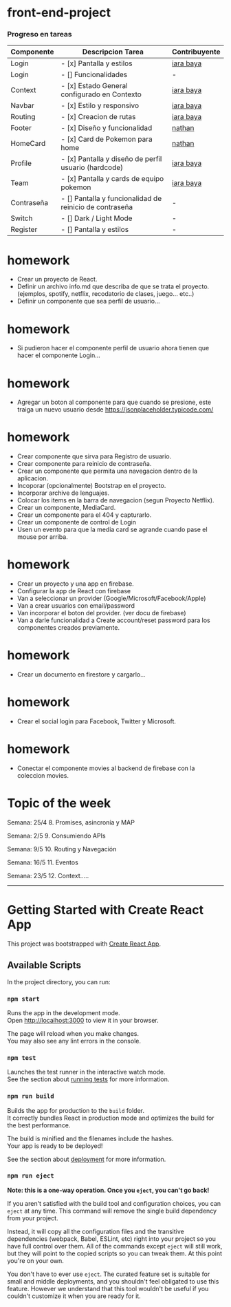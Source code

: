 # front-end-project

### Progreso en tareas

| Componente  | Descripcion Tarea | Contribuyente |
| ------------- | ------------- | ---------------- |
| Login      | - [x] Pantalla y estilos |  [iara baya](https://github.com/iarabaya) 
| Login      | - [] Funcionalidades |  -
| Context    | - [x] Estado General configurado en Contexto  | [iara baya](https://github.com/iarabaya) 
| Navbar     | - [x] Estilo y responsivo  | [iara baya](https://github.com/iarabaya) 
| Routing    | - [x] Creacion de rutas | [iara baya](https://github.com/iarabaya) 
| Footer     | - [x] Diseño y funcionalidad  | [nathan](https://github.com/qjonathan999)
| HomeCard   | - [x] Card de Pokemon para home  | [nathan](https://github.com/qjonathan999)
| Profile    |  - [x] Pantalla y diseño de perfil usuario (hardcode)  | [iara baya](https://github.com/iarabaya)
| Team       |  - [x] Pantalla y cards de equipo pokemon  | [iara baya](https://github.com/iarabaya)
| Contraseña |  - [] Pantalla y funcionalidad de reinicio de contraseña | -
| Switch     |  - [] Dark / Light Mode  | -
| Register   | - [] Pantalla y estilos  | -

# homework

* Crear un proyecto de React.
* Definir un archivo info.md que describa de que se trata el proyecto.  (ejemplos, spotify, netflix, recodatorio de clases, juego... etc..)
* Definir un componente que sea perfil de usuario... 


# homework

* Si pudieron hacer el componente perfil de usuario ahora tienen que hacer el componente Login...

# homework

* Agregar un boton al componente para que cuando se presione, este traiga un nuevo usuario desde https://jsonplaceholder.typicode.com/
# homework

* Crear componente que sirva para Registro de usuario.
* Crear componente para reinicio de contraseña.
* Crear un componente que permita una navegacion dentro de la aplicacion.
* Incoporar (opcionalmente) Bootstrap en el proyecto.
* Incorporar archive de lenguajes.
* Colocar los items en la barra de navegacion (segun Proyecto Netflix).
* Crear un componente, MediaCard.
* Crear un componente para el 404 y capturarlo.
* Crear un componente de control de Login
* Usen un evento para que la media card se agrande cuando pase el mouse por arriba.

# homework

* Crear un proyecto y una app en firebase.
* Configurar la app de React con firebase
* Van a seleccionar un provider (Google/Microsoft/Facebook/Apple)
* Van a crear usuarios con email/password
* Van incorporar el boton del provider. (ver docu de firebase)
* Van a darle funcionalidad a Create account/reset password para los componentes creados previamente.
# homework

* Crear un documento en firestore y cargarlo...

# homework

* Crear el social login para Facebook, Twitter y Microsoft.
# homework

* Conectar el componente movies al backend de firebase con la coleccion movies.



# Topic of the week

Semana: 25/4 8. Promises, asincronía y MAP

Semana: 2/5 9. Consumiendo APIs

Semana: 9/5 10. Routing y Navegación

Semana: 16/5 11. Eventos

Semana: 23/5 12. Context…..

---

# Getting Started with Create React App

This project was bootstrapped with [Create React App](https://github.com/facebook/create-react-app).

## Available Scripts

In the project directory, you can run:

### `npm start`

Runs the app in the development mode.\
Open [http://localhost:3000](http://localhost:3000) to view it in your browser.

The page will reload when you make changes.\
You may also see any lint errors in the console.

### `npm test`

Launches the test runner in the interactive watch mode.\
See the section about [running tests](https://facebook.github.io/create-react-app/docs/running-tests) for more information.

### `npm run build`

Builds the app for production to the `build` folder.\
It correctly bundles React in production mode and optimizes the build for the best performance.

The build is minified and the filenames include the hashes.\
Your app is ready to be deployed!

See the section about [deployment](https://facebook.github.io/create-react-app/docs/deployment) for more information.

### `npm run eject`

**Note: this is a one-way operation. Once you `eject`, you can't go back!**

If you aren't satisfied with the build tool and configuration choices, you can `eject` at any time. This command will remove the single build dependency from your project.

Instead, it will copy all the configuration files and the transitive dependencies (webpack, Babel, ESLint, etc) right into your project so you have full control over them. All of the commands except `eject` will still work, but they will point to the copied scripts so you can tweak them. At this point you're on your own.

You don't have to ever use `eject`. The curated feature set is suitable for small and middle deployments, and you shouldn't feel obligated to use this feature. However we understand that this tool wouldn't be useful if you couldn't customize it when you are ready for it.

